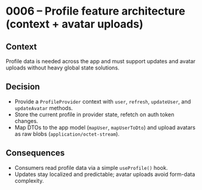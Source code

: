 # 0006 – Profile feature architecture (context + avatar uploads)

## Context

Profile data is needed across the app and must support updates and avatar uploads without heavy global state solutions.

## Decision

- Provide a `ProfileProvider` context with `user`, `refresh`, `updateUser`, and `updateAvatar` methods.
- Store the current profile in provider state, refetch on auth token changes.
- Map DTOs to the app model (`mapUser`, `mapUserToDto`) and upload avatars as raw blobs (`application/octet-stream`).

## Consequences

- Consumers read profile data via a simple `useProfile()` hook.
- Updates stay localized and predictable; avatar uploads avoid form-data complexity.
